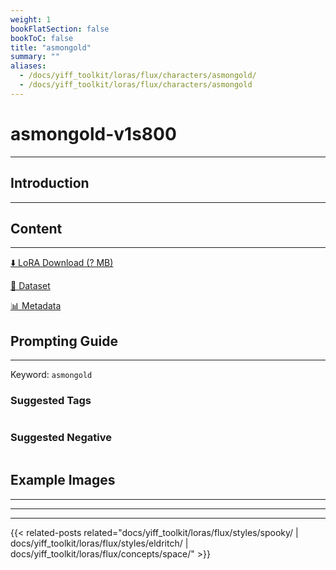 ```yaml
---
weight: 1
bookFlatSection: false
bookToC: false
title: "asmongold"
summary: ""
aliases:
  - /docs/yiff_toolkit/loras/flux/characters/asmongold/
  - /docs/yiff_toolkit/loras/flux/characters/asmongold
---
```


<!--markdownlint-disable MD025 MD033 -->

# asmongold-v1s800

---

## Introduction

---

## Content

---

[⬇️ LoRA Download (? MB)]()

[📐 Dataset]()

[📊 Metadata]()

## Prompting Guide

---

Keyword: `asmongold`

### Suggested Tags

```md
```

### Suggested Negative

```md
```

## Example Images

---

<div class="image-grid">
  <div class="image-grid-container">
    <a href="">
    </a>
    <a href="">
    </a>
  </div>
</div>

---

---

{{< related-posts related="docs/yiff_toolkit/loras/flux/styles/spooky/ | docs/yiff_toolkit/loras/flux/styles/eldritch/ | docs/yiff_toolkit/loras/flux/concepts/space/" >}}
